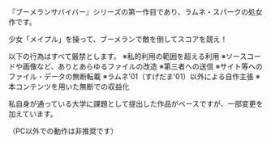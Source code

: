 『ブーメランサバイバー』シリーズの第一作目であり、ラムネ・スパークの処女作です。

少女「メイプル」を操って、ブーメランで敵を倒してスコアを競え！

以下の行為はすべて厳禁とします。
※私的利用の範囲を超える利用
※ソースコードや画像など、ありとあらゆるファイルの改造
※第三者への送信
※サイト等へのファイル・データの無断転載
※ラムネ'01（すげだま'01）以外による自作主張
※本コンテンツを用いた無断での収益化

私自身が通っている大学に課題として提出した作品がベースですが、一部変更を加えています。

（PC以外での動作は非推奨です）
